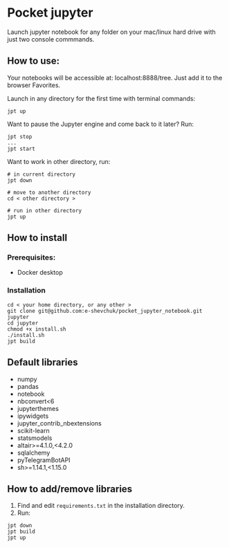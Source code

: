 # Pocket jupyter

Launch jupyter notebook for any folder on your mac/linux
hard drive with just two console commmands.

## How to use:

Your notebooks will be accessible at: <a>localhost:8888/tree</a>. Just add it to the browser Favorites.

Launch in any directory for the first time with terminal commands:
```angular2html
jpt up
```

Want to pause the Jupyter engine and come back to it later? Run:

```angular2html
jpt stop
...
jpt start
```

Want to work in other directory, run:
```angular2html
# in current directory
jpt down 

# move to another directory
cd < other directory >

# run in other directory
jpt up
```

## How to install

### Prerequisites:

- Docker desktop

### Installation
```angular2html
cd < your home directory, or any other >
git clone git@github.com:e-shevchuk/pocket_jupyter_notebook.git jupyter
cd jupyter
chmod +x install.sh
./install.sh
jpt build
```

## Default libraries

- numpy
- pandas
- notebook
- nbconvert<6
- jupyterthemes
- ipywidgets
- jupyter_contrib_nbextensions
- scikit-learn
- statsmodels
- altair>=4.1.0,<4.2.0
- sqlalchemy
- pyTelegramBotAPI
- sh>=1.14.1,<1.15.0

## How to add/remove libraries

1. Find and edit `requirements.txt` in the installation directory.
2. Run:
```angular2html
jpt down
jpt build
jpt up
```
